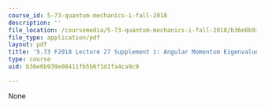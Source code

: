 ```yaml
---
course_id: 5-73-quantum-mechanics-i-fall-2018
description: ''
file_location: /coursemedia/5-73-quantum-mechanics-i-fall-2018/b36e6b939e08411fb5b6f1d1fa4ca9c9_MIT5_73F18_Lec27s1.pdf
file_type: application/pdf
layout: pdf
title: '5.73 F2018 Lecture 27 Supplement 1: Angular Momentum Eigenvalues'
type: course
uid: b36e6b939e08411fb5b6f1d1fa4ca9c9

---
```

None